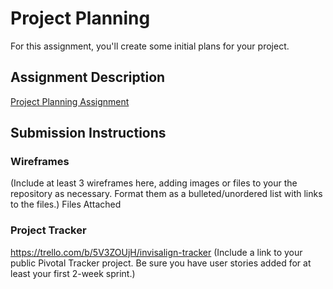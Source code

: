 # Project Planning
For this assignment, you'll create some initial plans for your project.

## Assignment Description
[Project Planning Assignment](https://education.launchcode.org/liftoff/assignments/planning/)

## Submission Instructions

### Wireframes

(Include at least 3 wireframes here, adding images or files to your the repository as necessary. Format them as a bulleted/unordered list with links to the files.)
Files Attached
### Project Tracker
https://trello.com/b/5V3ZOUjH/invisalign-tracker
(Include a link to your public Pivotal Tracker project. Be sure you have user stories added for at least your first 2-week sprint.)